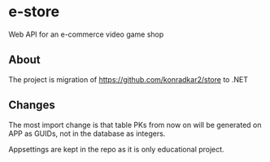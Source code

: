 # e-store
Web API for an e-commerce video game shop
## About
The project is migration of https://github.com/konradkar2/store to .NET

## Changes
The most import change is that table PKs from now on will be generated on APP as GUIDs, not in the database as integers.

Appsettings are kept in the repo as it is only educational project.
